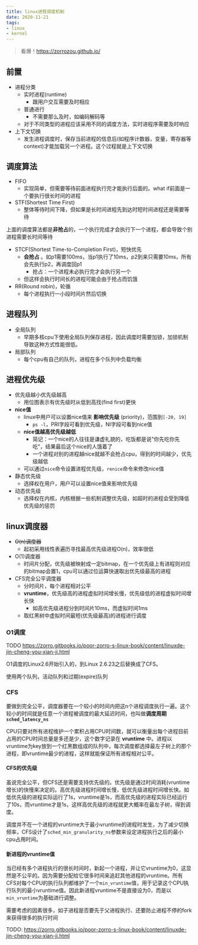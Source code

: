 ```yaml
---
title: linux进程调度机制
date: 2020-11-21
tags: 
- linux
- kernel
---
```


> 看爆！https://zorrozou.github.io/

## 前置

- 进程分类
    * 实时进程(runtime)
        + 跟用户交互需要及时相应
    * 普通进行
        + 不需要那么及时，如编码解码等
    * 对于不同类型的进程应该采用不同的调度方法，实时进程序需要及时响应
- 上下文切换
    * 发生进程调度时，保存当前进程的信息后(如程序计数器，变量，寄存器等context)才能加载另一个进程。这个过程就是上下文切换


## 调度算法

- FIFO
    * 实现简单，但需要等待前面进程执行完才能执行后面的。what if前面是一个要执行很长时间的进程
- STF(Shortest Time First)
    * 整体等待时间下降，但如果是长时间进程先到达时短时间进程还是需要等待

上面的调度算法都是**非抢占**的，一个执行完成才会执行下一个进程，都会导致个别进程需要长时间等待

- STCF(Shortest Time-to-Completion First)，短快优先
    * **会抢占** 。如p1需要100ms，当p1执行了10ms，p2到来只需要10ms，所有会先执行p2，再调度回p1
        + 抢占：一个进程未必执行完才会执行另一个
    * 但这样会执行时间长的进程可能会由于抢占而饥饿
- RR(Round robin)，轮循
    * 每个进程执行一小段时间片然后切换


## 进程队列

- 全局队列
    * 早期多核cpu下使用全局队列保存进程，因此调度时需要加锁，加锁机制导致这种方式性能很低。
- 局部队列
    * 每个cpu有自己的队列，进程在多个队列中负载均衡


## 进程优先级

- 优先级越小优先级越高
    * 用位图表示有优先级时从低到高找(find first)更快
- **nice值**
    * linux中用户可以设置nice值来 **影响优先级** (priority)，范围到`[-20, 19]`
        + `ps -l`，PRI字段可看到优先级，NI字段可看到nice值
    * **nice值越高优先级越低**
        + 简记：一个nice的人往往是谦虚礼貌的，吃饭都是说"你先吃你先吃"，结果最后这个nice的人饿着了
        + 一个进程对别的进程越nice就越不会抢占cpu，得到的时间越少，优先级越低
    * 可以通过`nice`命令设置进程优先级，`renice`命令来修改nice值
- 静态优先级
    * 选择权在用户，用户可以设置nice值来影响优先级
- 动态优先级
    * 选择权在内核，内核根据一些机制调整优先级，如超时的进程会受到降低优先级的惩罚


## linux调度器

- ~~O(n)调度器~~
    * 起初采用线性表遍历寻找最高优先级进程O(n)，效率很低
- O(1)调度器
    * 时间片分配，优先级被映射成一定bitmap，在一个优先级上有进程则对应的bitmap会置1，cpu可以通过位运算快速取出优先级最高的进程
- CFS完全公平调度器
    * 分时间片，每个进程相对公平
    * **vruntime**，优先级高的进程虚拟时间增长慢，优先级低的进程虚拟时间增长快
        + 如高优先级进程分到时间片10ms，而虚拟时间1ms
    * 取红黑树中虚拟时间最短(优先级最高)的进程进行调度


### O1调度

TODO https://zorro.gitbooks.io/poor-zorro-s-linux-book/content/linuxde-jin-cheng-you-xian-ji.html

O1调度的Linux2.6开始引入的，到Linux 2.6.23之后替换成了CFS。

使用两个队列，活动队列和过期(expire)队列

### CFS

要做到完全公平，调度器要在一个较小的时间内把这n个进程调度执行一遍。这个较小的时间就是任意一个进程被调度的最大延迟时间，也叫做**调度周期`sched_latency_ns`**

CPU只要对所有进程维护一个累积占用CPU时间数，就可以衡量出每个进程目前占用的CPU时间总量是多还是少，这个数字记录在 **vruntime** 中。进程以vruntime为key放到一个红黑数组成的队列中，每次调度都选择最左子树上的那个进程，即vruntime最少的进程，这样就能保证所有进程相对公平。


#### CFS的优先级

虽说完全公平，但CFS还是需要支持优先级的。优先级是通过时间消耗(vruntime增长)的快慢来决定的。高优先级进程时间增长慢，低优先级进程时间增长快。如低优先级的进程实际运行了1s，vruntime是1s，而高优先级的进程实际已经运行了10s，而vruntime才是1s，这样高优先级的进程就更大概率在最左子树，得到调度。

调度并不在一个进程的vruntime大于最小vruntime的进程时发生，为了减少切换频率，CFS设计了`sched_min_granularity_ns`参数来设定进程执行之后的最小cpu占用时间。


#### 新进程的vruntime值

当已经有多个进程执行的很长时间时，新起一个进程，并让它vruntime为0，这显然是不公平的。因为需要分配给它很多时间来追赶其他进程的vruntime。所有CFS对每个CPU的执行队列都维护了一个`min_vruntime`值，用于记录这个CPU执行队列的最小vruntime值。因此新进程vruntime不是直接设为0，而是以`min_vruntime`为基础进行调整。

需要考虑的因素很多，如子进程是否要先于父进程执行、还要防止进程不停的fork来获得很多的执行时间

TODO: https://zorro.gitbooks.io/poor-zorro-s-linux-book/content/linuxde-jin-cheng-you-xian-ji.html




